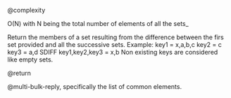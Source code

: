 @complexity

O(N) with N being the total number of elements of all the
sets_

Return the members of a set resulting from the difference between the firs
set provided and all the successive sets. Example:
    key1 = x,a,b,c
    key2 = c
    key3 = a,d
    SDIFF key1,key2,key3 = x,b
Non existing keys are considered like empty sets.

@return

@multi-bulk-reply, specifically the list of common elements.



[1]: /p/redis/wiki/ReplyTypes